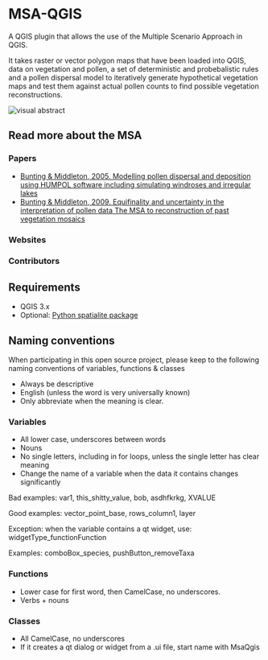# MSA-QGIS
A QGIS plugin that allows the use of the Multiple Scenario Approach in QGIS.

It takes raster or vector polygon maps that have been loaded into QGIS, data on vegetation and pollen, a set of deterministic and probebalistic rules and a pollen dispersal model to iteratively generate hypothetical vegetation maps and test them against actual pollen counts to find possible vegetation reconstructions.

![visual abstract](https://raw.githubusercontent.com/ThyavdBerg/MSA-QGIS/main/Relevant%20Info/MSA%20figure.svg?token=GHSAT0AAAAAABQ6YVRENFDUBEM7COVYRMFKYPXZK2Q)

## Read more about the MSA
### Papers
- [Bunting & Middleton, 2005. Modelling pollen dispersal and deposition using HUMPOL software including simulating windroses and irregular lakes](https://doi.org/10.1016/j.revpalbo.2004.12.009)
- [Bunting & Middleton, 2009. Equifinality and uncertainty in the interpretation of pollen data The MSA to reconstruction of past vegetation mosaics](https://doi.org/10.1177/0959683609105304)

### Websites

### Contributors

## Requirements
- QGIS 3.x
- Optional: [Python spatialite package](https://pypi.org/project/spatialite/)

## Naming conventions
When participating in this open source project, please keep to the following naming conventions of variables, functions & classes

- Always be descriptive
- English (unless the word is very universally known)
- Only abbreviate when the meaning is clear.

### Variables

- All lower case, underscores between words
- Nouns
- No single letters, including in for loops, unless the single letter has clear meaning
- Change the name of a variable when the data it contains changes significantly

Bad examples: var1, this_shitty_value, bob, asdhfkrkg, XVALUE

Good examples: vector_point_base, rows_column1, layer

Exception: when the variable contains a qt widget, use: widgetType_functionFunction

Examples: comboBox_species, pushButton_removeTaxa

### Functions

- Lower case for first word, then CamelCase, no underscores.
- Verbs + nouns

### Classes

- All CamelCase, no underscores
- If it creates a qt dialog or widget from a .ui file, start name with MsaQgis
